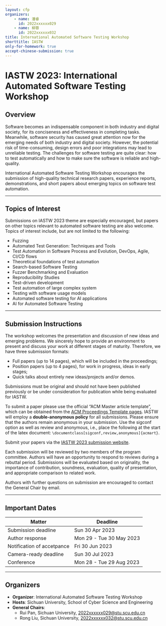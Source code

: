 ```yaml
---
layout: cfp
organizers:
    - name: 潘睿
      id: 2022xxxxxx029
    - name: 柳蓉
      id: 2022xxxxxx032
title: International Automated Software Testing Workshop
shorttitle: IASTW
only-for-homework: true
accept-chinese-submission: true
---
```



# IASTW 2023: International Automated Software Testing Workshop

## Overview

Software becomes an indispensable component in both industry and digital society, for its conciseness and effectiveness in completing tasks. Meanwhile, software security has caused great attention now for the emerging needs of both industry and digital society. However, the potential risk of time-consuming, design errors and poor integrations may lead to unreliable testing. The challenges for software testing are quite clear: how to test automatically and how to make sure the software is reliable and high-quality. 

International Automated Software Testing Workshop encourages the submission of high-quality technical research papers, experience reports, demonstrations, and short papers about emerging topics on software test automation. 

***

## Topics of Interest

Submissions on IASTW 2023 theme are especially encouraged, but papers on other topics relevant to automated software testing are also welcome. Topics of interest include, but are not limited to the following:

- Fuzzing 
- Automated Test Generation: Techniques and Tools
- Test Automation in Software Process and Evolution, DevOps, Agile, CI/CD flows
- Theoretical foundations of test automation
- Search-based Software Testing
- Fuzzer Benchmarking and Evaluation
- Reproducibility Studies
- Test-driven development
- Test automation of large complex system
- Testing with software usage models
- Automated software testing for AI applications
- AI for Automated Software Testing

***

## Submission Instructions

The workshop welcomes the presentation and discussion of new ideas and emerging problems. We sincerely hope to provide an environment to present and discuss your work at different stages of maturity. Therefore, we have three submission formats:

- Full papers (up to 14 pages), which will be included in the proceedings;
- Position papers (up to 4 pages), for work in progress, ideas in early stages;
- Quick talks about entirely new ideas/projects and/or demos.

Submissions must be original and should not have been published previously or be under consideration for publication while being evaluated for IASTW. 

To submit a paper please use the official “ACM Master article template”, which can be obtained from the [ACM Proceedings Template pages](https://www.acm.org/publications/proceedings-template).  IASTW will employ a **double-anonymous policy** for all submissions. Please ensure that the authors remain anonymous in your submission. Use the sigconf option as well as review and anonymous, i.e., place the following at the start of the latex document: `\documentclass[sigconf,review,anonymous]{acmart}`.

Submit your papers via the [IASTW 2023 submission website]().

Each submission will be reviewed by two members of the program committee. Authors will have an opportunity to respond to reviews during a rebuttal period. Submissions will be evaluated based on originality, the importance of contribution, soundness, evaluation, quality of presentation, and appropriate comparison to related work. 

Authors with further questions on submission are encouraged to contact the General Chair by email.

***

## Important Dates

| Matter                     | Deadline                 |
| -------------------------- | ------------------------ |
| Submission deadline        | Sun 30 Apr 2023          |
| Author response            | Mon 29 - Tue 30 May 2023 |
| Notification of accetpance | Fri 30 Jun 2023          |
| Camera-ready deadline      | Sun 30 Jul 2023          |
| Conference                 | Mon 28 - Tue 29 Aug 2023 |

***

## Organizers

- **Organizer**: International Automated Software Testing Workshop
- **Hosts**: Sichuan University, School of Cyber Science and Engineering
- **General Chairs**:
  - Rui Pan, Sichuan University, <2022xxxxxx029@stu.scu.edu.cn>
  - Rong Liu, Sichuan University, <2022xxxxxx032@stu.scu.edu.cn>
